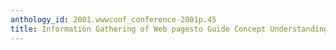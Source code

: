```yaml
---
anthology_id: 2001.wwwconf_conference-2001p.45
title: Information Gathering of Web pagesto Guide Concept Understanding
---
```

